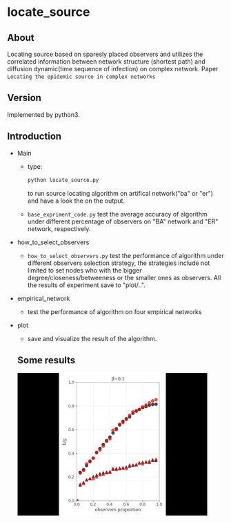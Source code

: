 # locate_source

## About

Locating source based on sparesly placed observers and utilizes the correlated information between network structure 
(shortest path) and diffusion dynamic(time sequence of infection) on complex network. Paper `Locating the epidemic source in complex networks`

## Version

Implemented by python3.

## Introduction

 - Main
   - type:
      ```python
      python locate_source.py 
      ```
      to run source locating algorithm on artifical network("ba" or "er") and have a look the on the output.

   - `base_expriment_code.py` test the average accuracy of algorithm under different percentage of observers on "BA" network and "ER" network, respectively.

 - how_to_select_observers
   - `how_to_select_observers.py` test the performance of algorithm under different observers selection strategy, the strategies include not limited to set nodes who with the bigger degree/closeness/betweeness or the smaller ones as observers. All the results of experiment save to "plot/..".
   
- empirical_network
  - test the performance of algorithm on four empirical networks
  
- plot
  - save and visualize the result of the algorithm.
  
  ## Some results
  
  ![different correlation method](https://github.com/XuSShuai/locate_source/blob/master/plot/correlation/soogif.gif)

